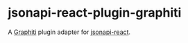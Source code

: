 # jsonapi-react-plugin-graphiti

A [Graphiti](https://github.com/graphiti-api/graphiti) plugin adapter for [jsonapi-react](https://github.com/aribouius/jsonapi-react).
